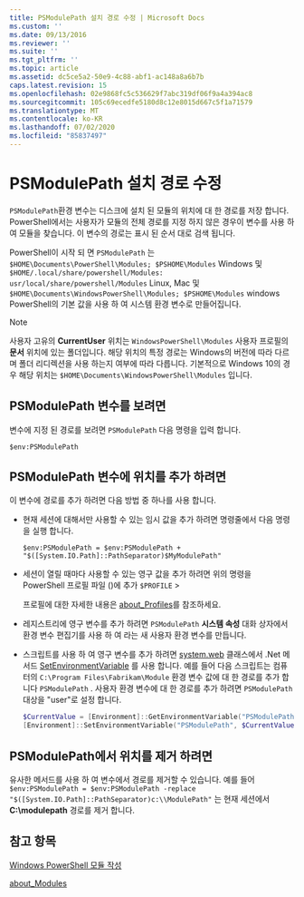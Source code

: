 ```yaml
---
title: PSModulePath 설치 경로 수정 | Microsoft Docs
ms.custom: ''
ms.date: 09/13/2016
ms.reviewer: ''
ms.suite: ''
ms.tgt_pltfrm: ''
ms.topic: article
ms.assetid: dc5ce5a2-50e9-4c88-abf1-ac148a8a6b7b
caps.latest.revision: 15
ms.openlocfilehash: 02e9868fc5c536629f7abc319df06f9a4a394ac8
ms.sourcegitcommit: 105c69ecedfe5180d8c12e8015d667c5f1a71579
ms.translationtype: MT
ms.contentlocale: ko-KR
ms.lasthandoff: 07/02/2020
ms.locfileid: "85837497"
---
```

# <a name="modifying-the-psmodulepath-installation-path"></a>PSModulePath 설치 경로 수정

`PSModulePath`환경 변수는 디스크에 설치 된 모듈의 위치에 대 한 경로를 저장 합니다. PowerShell에서는 사용자가 모듈의 전체 경로를 지정 하지 않은 경우이 변수를 사용 하 여 모듈을 찾습니다. 이 변수의 경로는 표시 된 순서 대로 검색 됩니다.

PowerShell이 시작 되 면 `PSModulePath` 는 `$HOME\Documents\PowerShell\Modules; $PSHOME\Modules` Windows 및 `$HOME/.local/share/powershell/Modules: usr/local/share/powershell/Modules` Linux, Mac 및 `$HOME\Documents\WindowsPowerShell\Modules; $PSHOME\Modules` windows PowerShell의 기본 값을 사용 하 여 시스템 환경 변수로 만들어집니다.

> [!NOTE]
> 사용자 고유의 **CurrentUser** 위치는 `WindowsPowerShell\Modules` 사용자 프로필의 **문서** 위치에 있는 폴더입니다. 해당 위치의 특정 경로는 Windows의 버전에 따라 다르며 폴더 리디렉션을 사용 하는지 여부에 따라 다릅니다. 기본적으로 Windows 10의 경우 해당 위치는 `$HOME\Documents\WindowsPowerShell\Modules` 입니다.

## <a name="to-view-the-psmodulepath-variable"></a>PSModulePath 변수를 보려면

변수에 지정 된 경로를 보려면 `PSModulePath` 다음 명령을 입력 합니다.

`$env:PSModulePath`

## <a name="to-add-locations-to-the-psmodulepath-variable"></a>PSModulePath 변수에 위치를 추가 하려면

이 변수에 경로를 추가 하려면 다음 방법 중 하나를 사용 합니다.

- 현재 세션에 대해서만 사용할 수 있는 임시 값을 추가 하려면 명령줄에서 다음 명령을 실행 합니다.

  `$env:PSModulePath = $env:PSModulePath + "$([System.IO.Path]::PathSeparator)$MyModulePath"`

- 세션이 열릴 때마다 사용할 수 있는 영구 값을 추가 하려면 위의 명령을 PowerShell 프로필 파일 ()에 추가 `$PROFILE` >

  프로필에 대한 자세한 내용은 [about_Profiles](/powershell/module/microsoft.powershell.core/about/about_profiles)를 참조하세요.

- 레지스트리에 영구 변수를 추가 하려면 `PSModulePath` **시스템 속성** 대화 상자에서 환경 변수 편집기를 사용 하 여 라는 새 사용자 환경 변수를 만듭니다.

- 스크립트를 사용 하 여 영구 변수를 추가 하려면 [system.web](/dotnet/api/system.environment) 클래스에서 .Net 메서드 [SetEnvironmentVariable](/dotnet/api/system.environment.setenvironmentvariable) 를 사용 합니다. 예를 들어 다음 스크립트는 컴퓨터의 `C:\Program Files\Fabrikam\Module` 환경 변수 값에 대 한 경로를 추가 합니다 `PSModulePath` . 사용자 환경 변수에 대 한 경로를 추가 하려면 `PSModulePath` 대상을 "user"로 설정 합니다.

  ```powershell
  $CurrentValue = [Environment]::GetEnvironmentVariable("PSModulePath", "Machine")
  [Environment]::SetEnvironmentVariable("PSModulePath", $CurrentValue + [System.IO.Path]::PathSeparator + "C:\Program Files\Fabrikam\Modules", "Machine")

  ```

## <a name="to-remove-locations-from-the-psmodulepath"></a>PSModulePath에서 위치를 제거 하려면

유사한 메서드를 사용 하 여 변수에서 경로를 제거할 수 있습니다. 예를 들어 `$env:PSModulePath = $env:PSModulePath -replace "$([System.IO.Path]::PathSeparator)c:\\ModulePath"` 는 현재 세션에서 **C:\modulepath** 경로를 제거 합니다.

## <a name="see-also"></a>참고 항목

[Windows PowerShell 모듈 작성](./writing-a-windows-powershell-module.md)

[about_Modules](/powershell/module/microsoft.powershell.core/about/about_modules)
